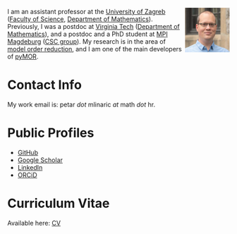 <!--
.. title: Welcome
.. slug: index
.. date: 2025-03-24
.. tags: Petar Mlinarić Mlinaric
.. category:
.. link:
.. description:
.. type: text
-->

<img
  align="right"
  width=20%
  src="images/mlinaric.jpg"
  alt="Petar Mlinarić profile picture">

I am an assistant professor at the
[University of Zagreb](https://www.unizg.hr/homepage/)
([Faculty of Science](https://www.pmf.unizg.hr/en),
[Department of Mathematics](https://www.pmf.unizg.hr/math/en)).
Previously,
I was a postdoc at
[Virginia Tech](https://vt.edu/)
([Department of Mathematics](https://math.vt.edu/)),
and a postdoc and a PhD student at
[MPI Magdeburg](https://www.mpi-magdeburg.mpg.de/2316/en)
([CSC group](https://www.mpi-magdeburg.mpg.de/csc)).
My research is in the area of
[model order reduction](http://modelreduction.org),
and I am one of the main developers of [pyMOR](https://pymor.org).

# Contact Info

My work email is: petar *dot* mlinaric *at* math *dot* hr.

# Public Profiles

- [GitHub](https://github.com/pmli)
- [Google Scholar](https://scholar.google.com/citations?&user=bcgJ5XsAAAAJ)
- [LinkedIn](https://www.linkedin.com/in/petar-mlinaric/)
- [ORCiD](https://orcid.org/0000-0002-9437-7698)

# Curriculum Vitae

Available here: [CV](/pdf/mlinaric_cv.pdf)
